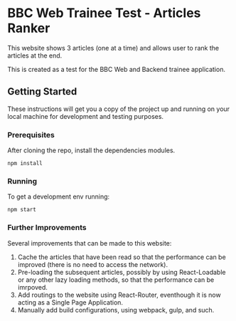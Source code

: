 # BBC Web Trainee Test - Articles Ranker

This website shows 3 articles (one at a time) and allows user to rank the articles at the end.

This is created as a test for the BBC Web and Backend trainee application.

## Getting Started

These instructions will get you a copy of the project up and running on your local machine for development and testing purposes. 

### Prerequisites

After cloning the repo, install the dependencies modules.

```
npm install
```

### Running

To get a development env running:

```
npm start
```

### Further Improvements
Several improvements that can be made to this website:
1. Cache the articles that have been read so that the performance can be improved (there is no need to access the network).
2. Pre-loading the subsequent articles, possibly by using React-Loadable or any other lazy loading methods, so that the performance can be imrpoved.
3. Add routings to the website using React-Router, eventhough it is now acting as a Single Page Application.
4. Manually add build configurations, using webpack, gulp, and such.

